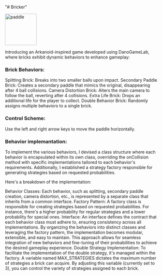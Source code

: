 "# Bricker" 

<img width="104" alt="paddle" src="https://github.com/inbarbahnof/Bricker/assets/158153825/73f11c2f-cca0-4d5e-99c1-2190cfbfc542">


Introducing an Arkanoid-inspired game developed using DanoGameLab, where bricks exhibit dynamic behaviors to enhance gameplay:

### Brick Behaviors: ###

Splitting Brick: Breaks into two smaller balls upon impact.
Secondary Paddle Brick: Creates a secondary paddle that mimics the original, disappearing after 4 ball collisions.
Camera Distortion Brick: Alters the main camera to follow the ball, reverting after 4 collisions.
Extra Life Brick: Drops an additional life for the player to collect.
Double Behavior Brick: Randomly assigns multiple behaviors to a single brick.

### Control Scheme: ###
Use the left and right arrow keys to move the paddle horizontally.

### Behavior implemantation: ###
To implement the various behaviors, I devised a class structure where each behavior is encapsulated within its own class, overriding the onCollision method with specific implementations tailored to each behavior's requirements. Additionally, I established a strategy factory responsible for generating strategies based on requested probabilities.

Here's a breakdown of the implementation:

Behavior Classes: Each behavior, such as splitting, secondary paddle creation, camera distortion, etc., is represented by a separate class that inherits from a common interface.
Factory Pattern: A factory class is responsible for creating strategies based on requested probabilities. For instance, there's a higher probability for regular strategies and a lower probability for special ones.
Interface: An interface defines the contract that each behavior class must adhere to, ensuring consistency across all implementations.
By organizing the behaviors into distinct classes and leveraging the factory pattern, the implementation becomes modular, extensible, and easy to maintain. This approach allows for seamless integration of new behaviors and fine-tuning of their probabilities to achieve the desired gameplay experience.
Double Strategy Implementation:
To facilitate the implementation of the double strategy, it's managed within the factory. A variable named MAX_STRATEGIES dictates the maximum number of strategies a brick can acquire. By adjusting this variable (currently set to 3), you can control the variety of strategies assigned to each brick.
